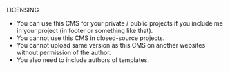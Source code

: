 LICENSING

- You can use this CMS for your private / public projects if you include me in your project (in footer or something like that).
- You cannot use this CMS in closed-source projects.
- You cannot upload same version as this CMS on another websites without permission of the author.
- You also need to include authors of templates.
